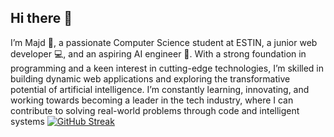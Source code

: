 ## Hi there 👋
I’m Majd 👋, a passionate Computer Science student at ESTIN, a junior web developer 💻, and an aspiring AI engineer 🤖. With a strong foundation in programming and a keen interest in cutting-edge technologies, I’m skilled in building dynamic web applications and exploring the transformative potential of artificial intelligence. I’m constantly learning, innovating, and working towards becoming a leader in the tech industry, where I can contribute to solving real-world problems through code and intelligent systems
<a href="https://git.io/streak-stats"><img src="https://github-readme-streak-stats.herokuapp.com?user=Majdzed&theme=blue-navy&hide_border=true" alt="GitHub Streak" /></a>
<!--
**Majdzed/Majdzed** is a ✨ _special_ ✨ repository because its `README.md` (this file) appears on your GitHub profile.

Here are some ideas to get you started:<a href="https://git.io/streak-stats"><img src="https://github-readme-streak-stats.herokuapp.com?user=Majdzed&theme=blue-navy&hide_border=true" alt="GitHub Streak" /></a>

- 🔭 I’m currently working on ...
- 🌱 I’m currently learning ...
- 👯 I’m looking to collaborate on ...
- 🤔 I’m looking for help with ...
- 💬 Ask me about ...
- 📫 How to reach me: ...
- 😄 Pronouns: ...
- ⚡ Fun fact: ...
-->
